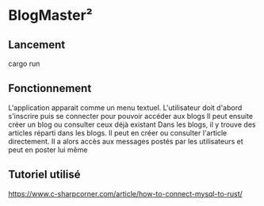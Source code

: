 # BlogMaster²

## Lancement 

cargo run


## Fonctionnement

L'application apparait comme un menu textuel.
L'utilisateur doit d'abord s'inscrire puis se connecter pour pouvoir accéder aux blogs
Il peut ensuite créer un blog ou consulter ceux déjà existant
Dans les blogs, il y trouve des articles réparti dans les blogs.
Il peut en créer ou consulter l'article directement.
Il a alors accès aux messages postés par les utilisateurs et peut en poster lui même


## Tutoriel utilisé

https://www.c-sharpcorner.com/article/how-to-connect-mysql-to-rust/